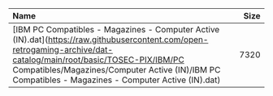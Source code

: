 |Name|Size|
|:---|---:|
|[IBM PC Compatibles - Magazines - Computer Active (IN).dat](https://raw.githubusercontent.com/open-retrogaming-archive/dat-catalog/main/root/basic/TOSEC-PIX/IBM/PC Compatibles/Magazines/Computer Active (IN)/IBM PC Compatibles - Magazines - Computer Active (IN).dat)|7320|
